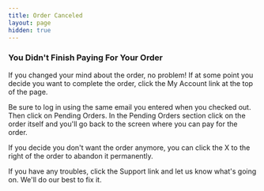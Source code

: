 ```yaml
---
title: Order Canceled
layout: page 
hidden: true
---
```

### You Didn't Finish Paying For Your Order

If you changed your mind about the order, no problem!  If at some point you decide you want to complete the order, click the My Account link at the top of the page.  

Be sure to log in using the same email you entered when you checked out.  Then click on Pending Orders.  In the Pending Orders section click on the order itself and you'll go back to the screen where you can pay for the order.

If you decide you don't want the order anymore, you can click the X to the right of the order to abandon it permanently.

If you have any troubles, click the Support link and let us know what's going on.  We'll do our best to fix it.

